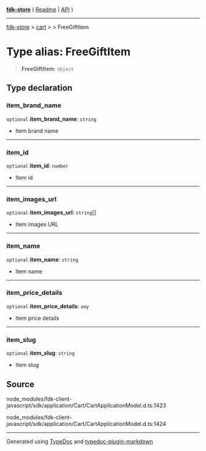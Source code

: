 [**fdk-store**](../../../README.md) ( [Readme](../../../README.md) \| [API](../../../API.md) )

---

[fdk-store](../../../API.md) > [cart](../../README.md) > [<internal>](../README.md) > FreeGiftItem

# Type alias: FreeGiftItem

> **FreeGiftItem**: `object`

## Type declaration

### item_brand_name

`optional` **item_brand_name**: `string`

- Item brand name

---

### item_id

`optional` **item_id**: `number`

- Item id

---

### item_images_url

`optional` **item_images_url**: `string`[]

- Item images URL

---

### item_name

`optional` **item_name**: `string`

- Item name

---

### item_price_details

`optional` **item_price_details**: `any`

- Item price details

---

### item_slug

`optional` **item_slug**: `string`

- Item slug

## Source

node_modules/fdk-client-javascript/sdk/application/Cart/CartApplicationModel.d.ts:1423

node_modules/fdk-client-javascript/sdk/application/Cart/CartApplicationModel.d.ts:1424

---

Generated using [TypeDoc](https://typedoc.org/) and [typedoc-plugin-markdown](https://www.npmjs.com/package/typedoc-plugin-markdown)
